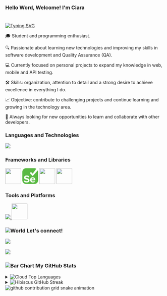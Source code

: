 ### Hello Word, Welcome! I'm Ciara

#

<a href="https://git.io/typing-svg"><img src="https://readme-typing-svg.demolab.com?font=Fira+Code&weight=100&duration=4000&pause=500&color=F7F7F7&random=false&width=435&lines=%F0%9F%92%BB+i'm+a+test+analyst+;%E2%9D%A3%EF%B8%8F+i'm+love+coding!!;%F0%9F%8F%A0+I'm+live+in+S%C3%A3o+Paulo%2C+Brazil;%F0%9F%92%AC+I'm+speak+eng+and+ofc+pt" alt="Typing SVG" /></a>
<div>
 
🎓 Student and programming enthusiast.

🔍 Passionate about learning new technologies and improving my skills in software development and Quality Assurance (QA).

💻 Currently focused on personal projects to expand my knowledge in web, mobile and API testing.

🛠️ Skills: organization, attention to detail and a strong desire to achieve excellence in everything I do.

📈 Objective: contribute to challenging projects and continue learning and growing in the technology area.

🌱 Always looking for new opportunities to learn and collaborate with other developers.</div>


### Languages and Technologies
<a href="https://skillicons.dev">
  <img src="https://skillicons.dev/icons?i=js,ts,html,css,java" />
</a>

### Frameworks and Libraries
<div>
 <img src=https://cdn.icon-icons.com/icons2/2148/PNG/512/robotframework_icon_132027.png width=50 height=50/>
  <img src="https://raw.githubusercontent.com/tandpfun/skill-icons/65dea6c4eaca7da319e552c09f4cf5a9a8dab2c8/icons/Selenium.svg" width=50 height=50/>
 <img src="https://cdn.jsdelivr.net/gh/devicons/devicon@latest/icons/vscode/vscode-original.svg" width=50 height=50/>
 <img src="https://cdn.jsdelivr.net/gh/devicons/devicon@latest/icons/eclipse/eclipse-original.svg" width=50 height=50 />
</div>

### Tools and Platforms
<a href="https://skillicons.dev">
  <img src="https://skillicons.dev/icons?i=git,github,npm,postman" />
 <img src="https://cdn.jsdelivr.net/gh/devicons/devicon@latest/icons/cucumber/cucumber-plain.svg" width=50 height=50/>
</a>


### <img src="https://github.com/Tarikul-Islam-Anik/Animated-Fluent-Emojis/blob/master/Emojis/Travel%20and%20places/World%20Map.png" alt="World" width="30" height="30"/> Let's connect!
<div>
<a href="mailto:ciarade0206@gmail.com?subject=Olá Ciara!" target="_blank"><img src="https://img.shields.io/badge/Gmail-D14836?style=for-the-badge&logo=gmail&logoColor=white" target="_blank"></a>

<a href="https://www.linkedin.com/in/ciaradepaulanascimento0206/" target="_blanc"><img src="https://img.shields.io/badge/LinkedIn-0077B5?style=for-the-badge&logo=linkedin&logoColor=white" target="_blank"></a> 
</div>

### <img src="https://raw.githubusercontent.com/Tarikul-Islam-Anik/Animated-Fluent-Emojis/master/Emojis/Objects/Bar%20Chart.png" alt="Bar Chart" width="30" height="30" /> My GitHub Stats
<details>
  <summary> <img src="https://github.com/Tarikul-Islam-Anik/Animated-Fluent-Emojis/blob/master/Emojis/Travel%20and%20places/Cloud.png" alt="Cloud" width="25" height="25" /> Top Languages
  </summary>
  <p>
     <img height="180em" src="https://github-readme-stats-git-masterrstaa-rickstaa.vercel.app/api/top-langs/?username=CiCi0100&line_height=10&card_width=290&layout=compact&hide_title=false&count_private=true&langs_count=4&show_icons=true&theme=dracula">
  </p>
</details>
<details>
  <summary> <img src="https://github.com/Tarikul-Islam-Anik/Animated-Fluent-Emojis/blob/master/Emojis/Animals/Hibiscus.png" alt="Hibiscus" width="25" height="25" /> GitHub Streak </summary>
  <p>
    <img height="180em" src="https://github-readme-stats-git-masterrstaa-rickstaa.vercel.app/api?username=CiCi0100&hide_title=true&show_icons=true&include_all_commits=false&count_private=true&theme=dracula">
  </p>
</details>


<picture>
  <source align="center" media="(prefers-color-scheme: dark)" srcset="https://raw.githubusercontent.com/mari4souza/mari4souza/output/github-contribution-grid-snake-dark.svg">
  <source align="center" media="(prefers-color-scheme: light)" srcset="https://raw.githubusercontent.com/mari4souza/mari4souza/output/github-contribution-grid-snake-dark.svg">
  <img align="center" alt="github contribution grid snake animation" src="https://raw.githubusercontent.com/CiCi0100/CiCi0100/output/github-contribution-grid-snake.svg">
</picture>

